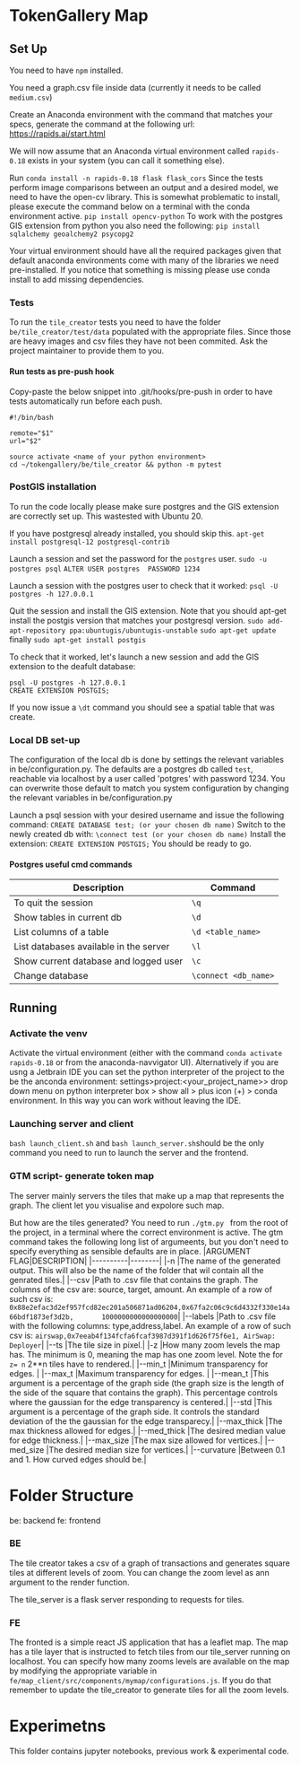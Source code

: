 # TokenGallery Map 

## Set Up
You need to have `npm` installed.

You need a graph.csv file inside data (currently it needs to be called `medium.csv`)

Create an Anaconda environment with the command that matches your specs, generate the command at the following url:
https://rapids.ai/start.html

We will now assume that an Anaconda virtual environment called `rapids-0.18` exists in your system (you can call it something else).

Run `conda install -n rapids-0.18 flask flask_cors`
Since the tests perform image comparisons between an output and a desired model, we need to have the open-cv library.
This is somewhat problematic to install, please execute the command below on a terminal with the conda environment active.
`pip install opencv-python`
To work with the postgres GIS extension from python you also need the following:
`pip install sqlalchemy geoalchemy2 psycopg2`

Your virtual environment should have all the required packages given that default anaconda environments come with many of
the libraries we need pre-installed. If you notice that something is missing please use conda install to add missing dependencies.

### Tests
To run the `tile_creator` tests you need to have the folder `be/tile_creator/test/data` populated with the appropriate files.
Since those are heavy images and  csv files they have not been commited. Ask the project maintainer to provide them to you.

#### Run tests as pre-push hook 
Copy-paste the below snippet into .git/hooks/pre-push in order to have tests automatically run before each push.
```
#!/bin/bash

remote="$1"
url="$2"

source activate <name of your python environment>
cd ~/tokengallery/be/tile_creator && python -m pytest
```

### PostGIS installation
To run the code locally please make sure postgres and the GIS extension are correctly set up.
This wastested with Ubuntu 20.

If you have postgresql already installed, you should skip this.
`apt-get install postgresql-12 postgresql-contrib`

Launch a session and set the password for the `postgres` user.
`sudo -u postgres psql`
`ALTER USER postgres  PASSWORD 1234`

Launch a session with the postgres user to check that it worked:
`psql -U postgres -h 127.0.0.1`

Quit the session and install the GIS extension.
Note that you should apt-get install the postgis version that matches your postgresql version.
`sudo add-apt-repository ppa:ubuntugis/ubuntugis-unstable`
`sudo apt-get update`
finally
`sudo apt-get install postgis`

To check that it worked, let's launch a new session and add the GIS extension to the deafult database:
```
psql -U postgres -h 127.0.0.1
CREATE EXTENSION POSTGIS;
```
If you now issue a `\dt` command you should see a spatial table that was create.

### Local DB set-up
The configuration of the local db is done by settings the relevant variables in be/configuration.py.
The defaults are a postgres db called `test`, reachable via localhost by a user called 'potgres' with password 1234.
You can overwrite those default to match you system configuration by changing the relevant variables in be/configuration.py

Launch a psql session with your desired username and issue the following command:
`CREATE DATABASE test; (or your chosen db name)`
Switch to the newly created db with:
`\connect test (or your chosen db name)`
Install the extension:
`CREATE EXTENSION POSTGIS;`
You should be ready to go.

#### Postgres useful cmd commands
| Description                                       |Command|
| -----------                                       |-----------|
| To quit the session                               |`\q`|
| Show tables in current db                         |`\d`|
|List columns of a table                            |`\d <table_name>`|
|List databases available in the server             |`\l`|
|Show current database and logged user              |`\c`|
|Change database                                    |`\connect <db_name>`|

## Running

### Activate the venv
Activate the virtual environment (either with the command `conda activate rapids-0.18` or from the anaconda-navvigator UI). 
Alternatively if you are usng a Jetbrain IDE you can set the python interpreter of the project to the be the anconda environment: settings>project:<your_project_name>> drop down menu on python interpreter box > show all > plus icon (+) > conda environment. In this way you can work without leaving the IDE.

### Launching server and client
`bash launch_client.sh` and `bash launch_server.sh`should be the only command you need to run to launch the server 
and the frontend.

### GTM script- generate token map
The server mainly servers the tiles that make up a map that represents the graph.
The client let you visualise and expolore such map.

But how are the tiles generated?
You need to run `./gtm.py ` from the root of the project, in a terminal where the correct environment is active.
The gtm command takes the following long list of argumeents, but you don't need to specify everything as sensible defaults are in place.
|ARGUMENT FLAG|DESCRIPTION|
|----------|--------|
|-n                         |The name of the generated output. This will also be the name of the folder that wil contain all the genrated tiles.|
|--csv                      |Path to .csv file that contains the graph. The columns of the csv are: source, target, amount. An example of a row of such csv is: `0x88e2efac3d2ef957fcd82ec201a506871ad06204,0x67fa2c06c9c6d4332f330e14a66bdf1873ef3d2b,       1000000000000000000`|
|--labels                   |Path to .csv file with the following columns: type,address,label. An example of a row of such csv is: `airswap,0x7eeab4f134fcfa6fcaf3987d391f1d626f75f6e1, AirSwap: Deployer`|
|--ts                       |The tile size in pixel.|
|-z                         |How many zoom levels the map has. The minimum is 0, meaning the map has one zoom level. Note the for `z= n` 2**n tiles have to rendered.|
|--min_t                    |Minimum transparency for edges. |
|--max_t                    |Maximum transparency for edges. |
|--mean_t                   |This argument is a percentage of the graph side (the graph size is the length of the side of the square that contains the graph). This percentage controls where the gaussian for the edge transparency is centered.|
|--std                      |This argument is a percentage of the graph side. It controls the standard deviation of the the gaussian for the edge transparecy.|
|--max_thick                |The max thickness allowed for edges.|
|--med_thick                |The desired median value for edge thickness.|
|--max_size                 |The max size allowed for vertices.|
|--med_size                 |The desired median size for vertices.|
|--curvature                |Between 0.1 and 1. How curved edges should be.|

# Folder Structure
be: backend
fe: frontend

### BE
The tile creator takes a csv of a graph of transactions and generates square tiles at different levels of zoom.
You can change the zoom level as ann argument to the render function.

The tile_server is a flask server responding to requests for tiles. 

### FE
The fronted is a simple react JS application that has a leaflet map.
The map has a tile layer that is instructed to fetch tiles from our tile_server running on localhost.
You can specify how many zooms levels are available on the map by modifying the appropriate 
variable in `fe/map_client/src/components/mymap/configurations.js`.
If you do that remember to update the tile_creator to generate tiles for all the zoom levels.

# Experimetns
This folder contains jupyter notebooks, previous work & experimental code.
